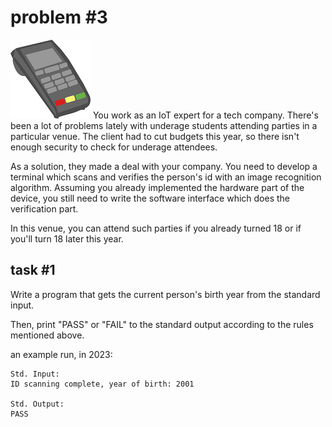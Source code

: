 # problem #3

![terminal](images/terminal.png)
You work as an IoT expert for a tech company. There's been a lot of problems lately with underage students attending parties in a particular venue. The client had to cut budgets this year, so there isn't enough security to check for underage attendees.

As a solution, they made a deal with your company. You need to develop a terminal which scans and verifies the person's id with an image recognition algorithm. Assuming you already implemented the hardware part of the device, you still need to write the software interface which does the verification part.

In this venue, you can attend such parties if you already turned 18 or if you'll turn 18 later this year.

## task #1
Write a program that gets the current person's birth year from the standard input.

Then, print "PASS" or "FAIL" to the standard output according to the rules mentioned above.

an example run, in 2023:
```
Std. Input:	
ID scanning complete, year of birth: 2001

Std. Output:
PASS
```